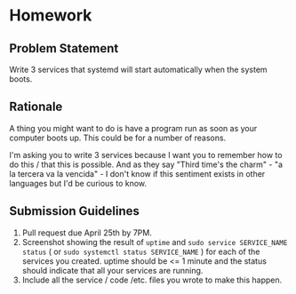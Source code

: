 # Homework

## Problem Statement
Write 3 services that systemd will start automatically when the system boots. 

## Rationale
A thing you might want to do is have a program run as soon as your computer boots up. This could be for a number of reasons.

I'm asking you to write 3 services because I want you to remember how to do this / that this is possible. And as they say "Third time's
the charm" - "a la tercera va la vencida" - I don't know if this sentiment exists in other languages but I'd be curious to know.

## Submission Guidelines
1. Pull request due April 25th by 7PM.
2. Screenshot showing the result of `uptime` and `sudo service SERVICE_NAME status` ( or `sudo systemctl status SERVICE_NAME` ) for 
   each of the services you created. uptime should be <= 1 minute and the status should indicate that all your services are running.
3. Include all  the service / code /etc. files you wrote to make this happen.
